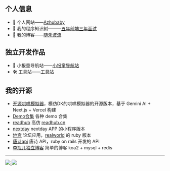 
## 个人信息
- 🍒 个人网站——[Azhubaby](https://azhubaby.com?utm_source=github.com)
- 🤔 我的程序知识树———[五年前端三年面试](https://github.com/johanazhu/fe?utm_source=github.com)
- 📖 我的博客——[随朱波流](https://blog.azhubaby.com?utm_source=github.com)

## 独立开发作品
- 📰 小报童导航站——[小报童导航站](https://xiaobot.tools?utm_source=github.com)
- 🛠️ 工具站——[工具站](https://www.toolskithub.com?utm_source=github.com)

## 我的开源
- [开源哄哄模拟器](https://hong.azhubaby.com/)，模仿DK的哄哄模拟器的开源版本，基于 Gemini AI + Next.js + Vercel 构建
- [Demo合集](https://github.com/johanazhu/demo) 各种 demo 合集
- [readhub](https://github.com/johanazhu/readhub) 高仿 [readhub.cn](https://readhub.cn)
- [nextday](https://github.com/johanazhu/nextday101) nextday APP 的小程序版本
- [地宫](https://github.com/johanazhu/underground-palace) 论坛应用，[realworld](https://github.com/gothinkster/realworld) 的 ruby 版本
- [唐诗api](https://github.com/johanazhu/tangpoetry) 唐诗 API，ruby on rails 开发的 API
- [李瓶儿独立博客](https://github.com/johanazhu/lipingerblog) 简单的博客 koa2 + mysql + redis 

--------------------------------------------------------------

<a href="https://github.com/liruifengv#gh-light-mode-only">
  <img src="https://github-readme-stats.vercel.app/api?username=johanazhu&show_icons=true&icon_color=805AD5&text_color=718096&bg_color=ffffff#gh-light-mode-only" />
</a>

<a href="https://github.com/liruifengv#gh-dark-mode-only">
  <img src="https://github-readme-stats.vercel.app/api?username=johanazhu&show_icons=true&theme=vue-dark&border_color=42b973#gh-dark-mode-only" />
</a>

